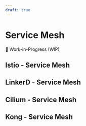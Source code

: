 ```yaml
---
draft: true
---
```


# Service Mesh

🚧 Work-in-Progress (WIP)

## Istio - Service Mesh

## LinkerD - Service Mesh

## Cilium - Service Mesh

## Kong - Service Mesh
